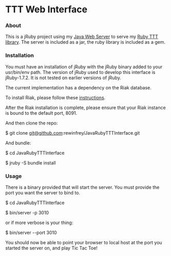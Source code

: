 # TTT Web Interface

### About ###

This is a jRuby project using my [Java Web Server](https://github.com/rewinfrey/JavaWebServer) to serve my [Ruby TTT library](https://github.com/rewinfrey/ruby-ttt). The server is included as a jar, the ruby library is included as a gem.

### Installation

You must have an installation of jRuby with the jRuby binary added to your usr/bin/env path. The version of jRuby used to develop this interface is jRuby-1.7.2. It is not tested on earlier versions of jRuby.

The current implementation has a dependency on the Riak database.

To install Riak, please follow these [instructions](http://docs.basho.com/riak/latest/tutorials/installation/).

After the Riak installation is complete, please ensure that your Riak instance is bound to the default port, 8091.

And then clone the repo:

$ git clone git@github.com:rewinfrey/JavaRubyTTTInterface.git

And bundle:

$ cd JavaRubyTTTInterface

$ jruby -S bundle install

### Usage

There is a binary provided that will start the server. You must provide the port you want the server to bind to.

$ cd JavaRubyTTTInterface

$ bin/server -p 3010

or if more verbose is your thing:

$ bin/server --port 3010

You should now be able to point your browser to local host at the port you started the server on, and play Tic Tac Toe!
